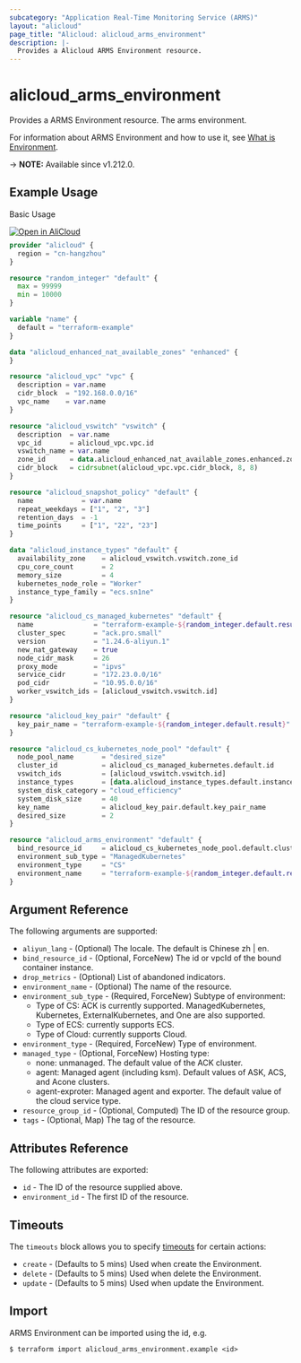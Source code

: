 ```yaml
---
subcategory: "Application Real-Time Monitoring Service (ARMS)"
layout: "alicloud"
page_title: "Alicloud: alicloud_arms_environment"
description: |-
  Provides a Alicloud ARMS Environment resource.
---
```


# alicloud_arms_environment

Provides a ARMS Environment resource. The arms environment.

For information about ARMS Environment and how to use it, see [What is Environment](https://www.alibabacloud.com/help/en/arms/developer-reference/api-arms-2019-08-08-createenvironment).

-> **NOTE:** Available since v1.212.0.

## Example Usage

Basic Usage

<div style="display: block;margin-bottom: 40px;"><div class="oics-button" style="float: right;position: absolute;margin-bottom: 10px;">
  <a href="https://api.aliyun.com/terraform?resource=alicloud_arms_environment&exampleId=cf792b6f-bfa7-3c78-3e01-14bce9a4bf5fc3886448&activeTab=example&spm=docs.r.arms_environment.0.cf792b6fbf&intl_lang=EN_US" target="_blank">
    <img alt="Open in AliCloud" src="https://img.alicdn.com/imgextra/i1/O1CN01hjjqXv1uYUlY56FyX_!!6000000006049-55-tps-254-36.svg" style="max-height: 44px; max-width: 100%;">
  </a>
</div></div>

```terraform
provider "alicloud" {
  region = "cn-hangzhou"
}

resource "random_integer" "default" {
  max = 99999
  min = 10000
}

variable "name" {
  default = "terraform-example"
}

data "alicloud_enhanced_nat_available_zones" "enhanced" {
}

resource "alicloud_vpc" "vpc" {
  description = var.name
  cidr_block  = "192.168.0.0/16"
  vpc_name    = var.name
}

resource "alicloud_vswitch" "vswitch" {
  description  = var.name
  vpc_id       = alicloud_vpc.vpc.id
  vswitch_name = var.name
  zone_id      = data.alicloud_enhanced_nat_available_zones.enhanced.zones.0.zone_id
  cidr_block   = cidrsubnet(alicloud_vpc.vpc.cidr_block, 8, 8)
}

resource "alicloud_snapshot_policy" "default" {
  name            = var.name
  repeat_weekdays = ["1", "2", "3"]
  retention_days  = -1
  time_points     = ["1", "22", "23"]
}

data "alicloud_instance_types" "default" {
  availability_zone    = alicloud_vswitch.vswitch.zone_id
  cpu_core_count       = 2
  memory_size          = 4
  kubernetes_node_role = "Worker"
  instance_type_family = "ecs.sn1ne"
}

resource "alicloud_cs_managed_kubernetes" "default" {
  name               = "terraform-example-${random_integer.default.result}"
  cluster_spec       = "ack.pro.small"
  version            = "1.24.6-aliyun.1"
  new_nat_gateway    = true
  node_cidr_mask     = 26
  proxy_mode         = "ipvs"
  service_cidr       = "172.23.0.0/16"
  pod_cidr           = "10.95.0.0/16"
  worker_vswitch_ids = [alicloud_vswitch.vswitch.id]
}

resource "alicloud_key_pair" "default" {
  key_pair_name = "terraform-example-${random_integer.default.result}"
}

resource "alicloud_cs_kubernetes_node_pool" "default" {
  node_pool_name       = "desired_size"
  cluster_id           = alicloud_cs_managed_kubernetes.default.id
  vswitch_ids          = [alicloud_vswitch.vswitch.id]
  instance_types       = [data.alicloud_instance_types.default.instance_types.0.id]
  system_disk_category = "cloud_efficiency"
  system_disk_size     = 40
  key_name             = alicloud_key_pair.default.key_pair_name
  desired_size         = 2
}

resource "alicloud_arms_environment" "default" {
  bind_resource_id     = alicloud_cs_kubernetes_node_pool.default.cluster_id
  environment_sub_type = "ManagedKubernetes"
  environment_type     = "CS"
  environment_name     = "terraform-example-${random_integer.default.result}"
}
```

## Argument Reference

The following arguments are supported:
* `aliyun_lang` - (Optional) The locale. The default is Chinese zh | en.
* `bind_resource_id` - (Optional, ForceNew) The id or vpcId of the bound container instance.
* `drop_metrics` - (Optional) List of abandoned indicators.
* `environment_name` - (Optional) The name of the resource.
* `environment_sub_type` - (Required, ForceNew) Subtype of environment:
  - Type of CS: ACK is currently supported. ManagedKubernetes, Kubernetes, ExternalKubernetes, and One are also supported.
  - Type of ECS: currently supports ECS.
  - Type of Cloud: currently supports Cloud.
* `environment_type` - (Required, ForceNew) Type of environment.
* `managed_type` - (Optional, ForceNew) Hosting type:
  - none: unmanaged. The default value of the ACK cluster.
  - agent: Managed agent (including ksm). Default values of ASK, ACS, and Acone clusters.
  - agent-exproter: Managed agent and exporter. The default value of the cloud service type.
* `resource_group_id` - (Optional, Computed) The ID of the resource group.
* `tags` - (Optional, Map) The tag of the resource.

## Attributes Reference

The following attributes are exported:
* `id` - The ID of the resource supplied above.
* `environment_id` - The first ID of the resource.

## Timeouts

The `timeouts` block allows you to specify [timeouts](https://www.terraform.io/docs/configuration-0-11/resources.html#timeouts) for certain actions:
* `create` - (Defaults to 5 mins) Used when create the Environment.
* `delete` - (Defaults to 5 mins) Used when delete the Environment.
* `update` - (Defaults to 5 mins) Used when update the Environment.

## Import

ARMS Environment can be imported using the id, e.g.

```shell
$ terraform import alicloud_arms_environment.example <id>
```